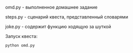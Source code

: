 omd.py - выполненное домашнее задание

steps.py - сценарий квеста, представленный словарями

joke.py - содержит функцию ходящую за шуткой


Запуск квеста:
```
python omd.py
```
